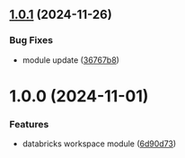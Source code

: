 ## [1.0.1](https://github.com/data-platform-hq/terraform-databricks-aws-workspace/compare/v1.0.0...v1.0.1) (2024-11-26)


### Bug Fixes

* module update ([36767b8](https://github.com/data-platform-hq/terraform-databricks-aws-workspace/commit/36767b884d4a85948cf4293a9a164396691a008e))

# 1.0.0 (2024-11-01)


### Features

* databricks workspace module ([6d90d73](https://github.com/data-platform-hq/terraform-databricks-aws-workspace/commit/6d90d73a9c4dda6dd11e579ecf37c67e0b0976db))
